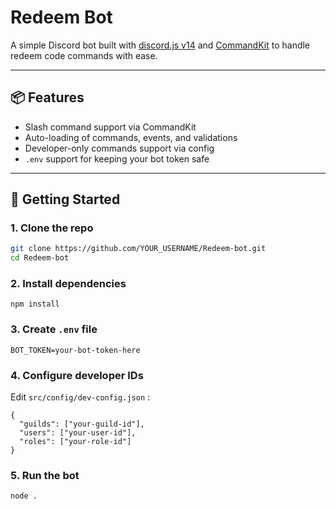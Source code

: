 # Redeem Bot

A simple Discord bot built with [discord.js v14](https://discord.js.org) and [CommandKit](https://commandkit.js.org) to handle redeem code commands with ease.

---

## 📦 Features

- Slash command support via CommandKit
- Auto-loading of commands, events, and validations
- Developer-only commands support via config
- `.env` support for keeping your bot token safe

---

## 🚀 Getting Started

### 1. Clone the repo

```bash
git clone https://github.com/YOUR_USERNAME/Redeem-bot.git
cd Redeem-bot
```


### 2. Install dependencies

```npm install```


### 3. Create `.env` file

```BOT_TOKEN=your-bot-token-here```


### 4. Configure developer IDs
Edit `src/config/dev-config.json` :
```
{
  "guilds": ["your-guild-id"],
  "users": ["your-user-id"],
  "roles": ["your-role-id"]
}
```

### 5. Run the bot

```
node .
```